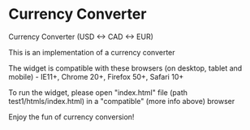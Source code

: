 # Currency Converter

Currency Converter (USD <-> CAD <-> EUR)

This is an implementation of a currency converter

The widget is compatible with these browsers (on desktop, tablet and mobile) - IE11+, Chrome 20+, Firefox 50+, Safari 10+

To run the widget, please open "index.html" file (path test1/htmls/index.html) in a "compatible" (more info above) browser

Enjoy the fun of currency conversion!
